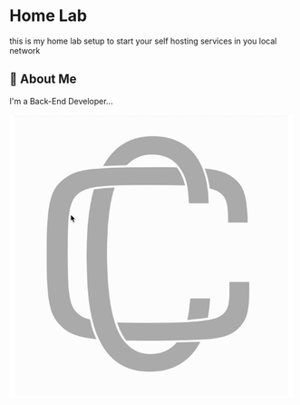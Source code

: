 
# Home Lab

this is my home lab setup to start your self hosting services in you local network

## 🚀 About Me
I'm a Back-End Developer...


![Logo](./cloudcodes_icon.png)

